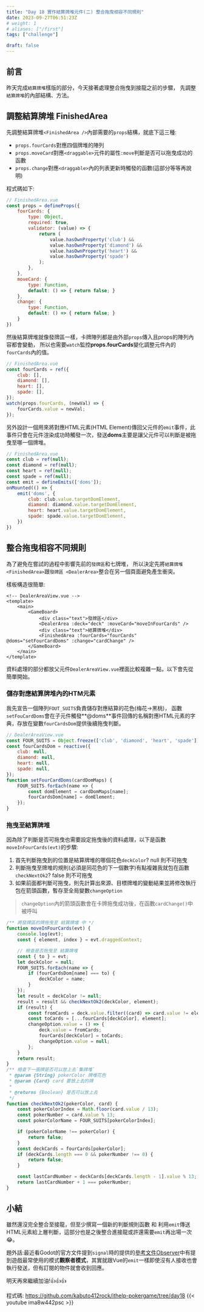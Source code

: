 ```yaml
---
title: "Day 18 實作結算牌堆元件(二) 整合拖曳相容不同規則"
date: 2023-09-27T06:51:23Z
# weight: 1
# aliases: ["/first"]
tags: ["challenge"]

draft: false
---
```

## 前言
昨天完成`結算牌堆`樣版的部分，今天接著處理整合拖曳到接龍之前的步驟，
先調整`結算牌堆`的內部結構、方法。

## 調整結算牌堆 FinishedArea
先調整結算牌堆`<FinishedArea />`內部需要的`props`結構，就底下這三種:
- `props.fourCards`對應四個牌堆的陣列
- `props.moveCard`對應`<draggable>`元件的屬性`:move`判斷是否可以拖曳成功的函數
- `props.change`對應`<draggable>`內的列表更新時觸發的函數(這部分等等再說明)

程式碼如下:
```js
// FinishedArea.vue
const props = defineProps({
    fourCards: {
        type: Object,
        required: true,
        validator: (value) => {
            return (
                value.hasOwnProperty('club') &&
                value.hasOwnProperty('diamond') &&
                value.hasOwnProperty('heart') &&
                value.hasOwnProperty('spade')
            );
        },
    },
    moveCard: {
        type: Function,
        default: () => { return false; }
    },
    change: {
        type: Function,
        default: () => { return false; }
    }
})
```
然後結算牌堆就像發牌區一樣，卡牌陣列都是由外部`props`傳入且props的陣列內容都會變動，
所以也需要`watch`監控**props.fourCards**變化調整元件內的`fourCards`內的值。
```js
// FinishedArea.vue
const fourCards = ref({
    club: [],
    diamond: [],
    heart: [],
    spade: [],
});
watch(props.fourCards, (newVal) => {
    fourCards.value = newVal;
});
```

另外設計一個用來將對應HTML元素(HTML Element)傳回父元件的`emit`事件，此事件只會在元件渲染成功時觸發一次，發送**doms**主要是讓父元件可以判斷是被拖曳至哪一個牌堆。
```js
// FinishedArea.vue
const club = ref(null);
const diamond = ref(null);
const heart = ref(null);
const spade = ref(null);
const emit = defineEmits(['doms']);
onMounted(() => {
    emit('doms', {
        club: club.value.targetDomElement,
        diamond: diamond.value.targetDomElement,
        heart: heart.value.targetDomElement,
        spade: spade.value.targetDomElement,
    })
})
```
## 整合拖曳相容不同規則
為了避免在嘗試的過程中影響先前的`發牌區`和七牌堆，
所以決定先將`結算牌堆 <FinishedArea>`跟`發牌區 <DealerArea>`整合在另一個頁面避免產生衝突。

樣板構造很簡單:
```vue
<!-- DealerAreaView.vue -->
<template>
    <main>
        <GameBoard>
            <div class="text">發牌區</div>
            <DealerArea :deck="deck" :moveCard="moveInFourCards" />
            <div class="text">結算牌堆</div>
            <FinishedArea :fourCards="fourCards" @doms="setFourCardDoms" :change="cardChange" />
        </GameBoard>
    </main>
</template>
```

資料處理的部分都放父元件`DealerAreaView.vue`裡面比較複雜一點，以下會先從簡單開始。

### 儲存對應結算牌堆內的HTM元素
我先宣告一個陣列`FOUT_SUITS`負責儲存對應結算的花色(梅花->黑桃)，
函數`setFouCardDoms`會在子元件觸發**@doms**事件回傳的名稱對應HTML元素的字典，存放在變數`fourCardsDom`提供後續拖曳判斷。
```js
// DealerAreaView.vue
const FOUR_SUITS = Object.freeze(['club', 'diamond', 'heart', 'spade']);
const fourCardsDom = reactive({
    club: null,
    diamond: null,
    heart: null,
    spade: null,
});
function setFourCardDoms(cardDomMaps) {
    FOUR_SUITS.forEach(name => {
        const domElement = cardDomMaps[name];
        fourCardsDom[name] = domElement;
    });
}
```
### 拖曳至結算牌堆
因為除了判斷是否可拖曳也需要設定拖曳後的資料處理，以下是函數`moveInFourCards(evt)`的步驟:
1. 首先判斷拖曳到的位置是結算牌堆的哪個花色`deckColor`? null 則不可拖曳
2. 判斷拖曳至牌堆的規則(必須是同花色的下一個數字)有點複雜我就包在函數`checkNextOk2`? false 則不可拖曳
3. 如果前面都判斷可拖曳，則先計算出來源、目標牌堆的變動結果並將修改執行包在箭頭函數，暫存至全局變數`changeOption`
> `changeOption`內的箭頭函數會在卡牌拖曳成功後，在函數`cardChange()`中被呼叫
```js 
/** 將發牌區的牌拖曳至 結算牌堆 中 */
function moveInFourCards(evt) {
    console.log(evt);
    const { element, index } = evt.draggedContext;

    // 檢查是否拖曳至 結算牌堆
    const { to } = evt;
    let deckColor = null;
    FOUR_SUITS.forEach(name => {
        if (fourCardsDom[name] === to) {
            deckColor = name;
        }
    });
    let result = deckColor != null;
    result = result && checkNextOk2(deckColor, element);
    if (result) {
        const fromCards = deck.value.filter((card) => card.value != element.value)
        const toCards = [...fourCards[deckColor], element];
        changeOption.value = () => {
            deck.value = fromCards;
            fourCards[deckColor] = toCards;
            changeOption.value = null;
        };
    }
    return result;
}
/** 檢查下一張牌是否可以放上去`集牌堆`
 * @param {String} pokerColor 牌堆花色
 * @param {Card} card 要放上去的牌
 * 
 * @returns {Boolean} 是否可以放上去
 */
function checkNextOk2(pokerColor, card) {
    const pokerColorIndex = Math.floor(card.value / 13);
    const pokerNumber = card.value % 13;
    const pokerColorName = FOUR_SUITS[pokerColorIndex];

    if (pokerColorName !== pokerColor) {
        return false;
    }
    const deckCards = fourCards[pokerColor];
    if (deckCards.length === 0 && pokerNumber !== 0) {
        return false;
    }

    const lastCardNumber = deckCards[deckCards.length - 1].value % 13;
    return lastCardNumber + 1 === pokerNumber;
}
```

## 小結
雖然還沒完全整合至接龍，但至少撰寫一個新的判斷規則函數 和 利用`emit`傳送HTML元素給上層判斷，這部分也是之後整合進接龍或許還需要`emit`再出場一次😂。

題外話:最近看Godot的官方文件提到`signal`時的提供的[參考文件Observer](https://gameprogrammingpatterns.com/observer.html)中有提到遊戲最常使用的模式**觀察者模式**，其實就跟Vue的`emit`一樣即使沒有人接收也會執行發送，但有訂閱的物件就會收到回應。

明天再來繼續加油!👍👍👍

程式碼: https://github.com/kabuto412rock/ithelp-pokergame/tree/day18
{{< youtube ima8w442psc >}}


